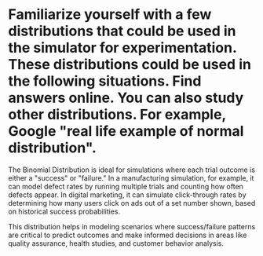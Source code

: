 # Familiarize yourself with a few distributions that could be used in the simulator for experimentation. These distributions could be used in the following situations. Find answers online. You can also study other distributions. For example, Google "real life example of normal distribution".

The Binomial Distribution is ideal for simulations where each trial outcome is either a "success" or "failure." In a manufacturing simulation, for example, it can model defect rates by running multiple trials and counting how often defects appear. In digital marketing, it can simulate click-through rates by determining how many users click on ads out of a set number shown, based on historical success probabilities.

This distribution helps in modeling scenarios where success/failure patterns are critical to predict outcomes and make informed decisions in areas like quality assurance, health studies, and customer behavior analysis.